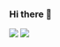 ### Hi there 👋



<div style="display: inline-block">
  <img src="https://cdn.jsdelivr.net/gh/devicons/devicon/icons/javascript/javascript-original.svg" />
  <img src="https://cdn.jsdelivr.net/gh/devicons/devicon/icons/javascript/javascript-original.svg" />
</div>
